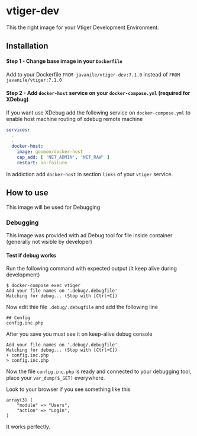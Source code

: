 # vtiger-dev

This the right image for your Vtiger Development Environment.

## Installation

#### Step 1 - Change base image in your `Dockerfile`

Add to your Dockerfile `FROM javanile/vtiger-dev:7.1.0` instead of `FROM javanile/vtiger:7.1.0`

#### Step 2 - Add `docker-host` service on your `docker-compose.yml` (required for XDebug)

If you want use XDebug add the following service on `docker-compose.yml` to enable host machine routing of xdebug remote machine

```yaml
services:
  .
  .
  docker-host:
    image: qoomon/docker-host
    cap_add: [ 'NET_ADMIN', 'NET_RAW' ]
    restart: on-failure   
```

In addiction add `docker-host` in section `links` of your `vtiger` service.

## How to use

This image will be used for Debugging

### Debugging

This image was provided with ad Debug tool for file inside container (generally not visible by developer)

#### Test if debug works

Run the following command with expected output (it keep alive during development)

```
$ docker-compose exec vtiger 
Add your file names on '.debug/.debugfile'
Watching for debug... (Stop with [Ctrl+C])
```

Now edit thie file `.debug/.debugfile` and add the following line

```
## Config
config.inc.php
```

After you save you must see it on keep-alive debug console
```
Add your file names on '.debug/.debugfile'
Watching for debug... (Stop with [Ctrl+C])
+ config.inc.php
> config.inc.php
```

Now the file `config.inc.php` is ready and connected to your debugging tool, place your `var_dump($_GET)` everywhere.

Look to your browser if you see something like this

```
array(3) (
    "module" => "Users",
    "action" => "Login",
)
```

It works perfectly.
